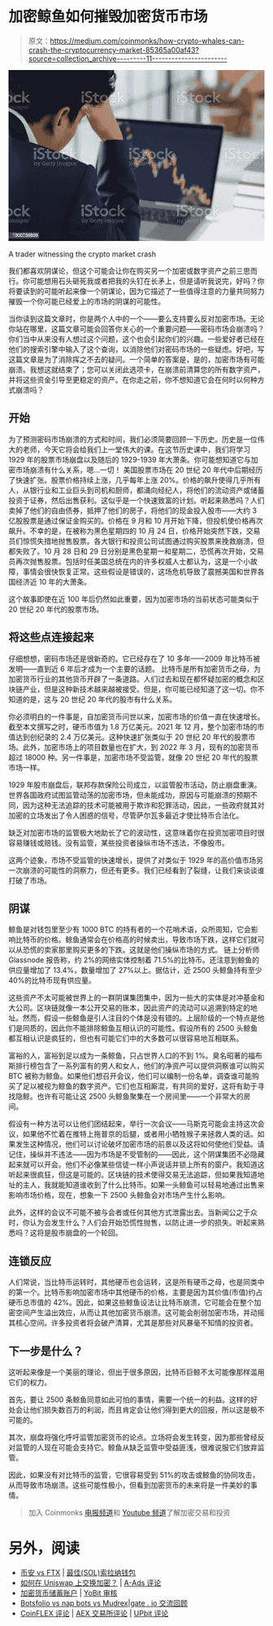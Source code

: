 # 加密鲸鱼如何摧毁加密货币市场

> 原文：<https://medium.com/coinmonks/how-crypto-whales-can-crash-the-cryptocurrency-market-85365a00af43?source=collection_archive---------11----------------------->

![](img/c72a22d04d76fc92100dfd63a4e78ef6.png)

A trader witnessing the crypto market crash

我们都喜欢阴谋论，但这个可能会让你在购买另一个加密或数字资产之前三思而行。你可能想用石头砸死我或者把我的头钉在长矛上，但是请听我说完，好吗？你将要读到的可能听起来像一个阴谋论，因为它描述了一些值得注意的力量共同努力摧毁一个你可能已经爱上的市场的阴谋的可能性。

当你读到这篇文章时，你是两个人中的一个——要么支持要么反对加密市场。无论你站在哪里，这篇文章可能会回答你关心的一个重要问题——密码市场会崩溃吗？你们当中从来没有人想过这个问题，这个也会引起你们的兴趣。一些爱好者已经在他们的搜索引擎中输入了这个查询，以消除他们对密码市场的一些疑虑。好吧，写这篇文章是为了消除挥之不去的疑问。一个简单的答案是，是的，加密市场有可能崩溃。我想这就结束了；您可以关闭此选项卡，在崩溃前清算您的所有数字资产，并将这些资金引导至更稳定的资产。在你走之前，你不想知道它会在何时以何种方式崩溃吗？

## 开始

为了预测密码市场崩溃的方式和时间，我们必须简要回顾一下历史。历史是一位伟大的老师，今天它将会给我们上一堂伟大的课。在这节历史课中，我们将学习 1929 年的股票市场崩盘以及随后的 1929-1939 年大萧条。你可能想知道它与加密市场崩溃有什么关系，嗯…一切！
美国股票市场在 20 世纪 20 年代中后期经历了快速扩张。股票价格持续上涨，几乎每年上涨 20%。价格的飙升使得几乎所有人，从银行业和工业巨头到司机和厨师，都涌向经纪人，将他们的流动资产或储蓄投资于证券，然后出售获利。这似乎是一个快速致富的计划。听起来熟悉吗？人们卖掉了他们的自由债券，抵押了他们的房子，将他们的现金投入股市——大约 3 亿股股票是通过保证金购买的。价格在 9 月和 10 月开始下降，但投机使价格再次飙升。不幸的是，在被称为黑色星期四的 10 月 24 日，价格开始突然下跌，交易员们惊慌失措地抛售股票。各大银行和投资公司试图通过购买股票来挽救崩溃，但都失败了。10 月 28 日和 29 日分别是黑色星期一和星期二，恐慌再次开始，交易员再次抛售股票。包括时任美国总统在内的许多权威人士都认为，这是一个小故障，事情会很快恢复正常。这些假设是错误的，这场危机导致了震撼美国和世界各国经济近 10 年的大萧条。

这个故事即使在近 100 年后仍然如此重要，因为加密市场的当前状态可能类似于 20 世纪 20 年代的股票市场。

## 将这些点连接起来

仔细想想，密码市场还是很新奇的。它已经存在了 10 多年——2009 年比特币被发明——直到近 6 年后才成为一个主要的话题。
比特币是所有加密货币之母，为加密货币行业的其他货币开辟了一条道路。人们过去和现在都怀疑加密的概念和区块链产业，但是这种新技术越来越被接受。但是，你可能已经知道了这一切。你不知道的是，这与 20 世纪 20 年代的股市有什么关系。

你必须明白的一件事是，自加密货币问世以来，加密市场的价值一直在快速增长。截至本文撰写之时，硬币市值为 1.8 万亿美元。2021 年 12 月，整个加密市场的市值达到创纪录的 2.4 万亿美元。这种快速扩张类似于 20 世纪 20 年代的股票市场。此外，加密市场上的项目数量也在扩大，到 2022 年 3 月，现有的加密货币超过 18000 种。另一件事是，加密市场不受监管，就像 20 世纪 20 年代的股票市场一样。

1929 年股市崩盘后，联邦存款保险公司成立，以监管股市活动，防止崩盘重演。世界各国政府试图监管动荡的加密市场，但未能成功，原因与可能崩溃的预期不同，因为这种无法追踪的技术可能被用于欺诈和犯罪活动，因此，一些政府就其对加密的立场发出了令人困惑的信号，尽管萨尔瓦多最近才使比特币合法化。

缺乏对加密市场的监管极大地助长了它的波动性，这意味着你在投资加密项目时很容易赚钱或赔钱。没有监管，某些投资者操纵市场不违法，不像股市。

这两个迹象，市场不受监管的快速增长，提供了对类似于 1929 年的高价值市场另一次崩溃的可能性的洞察力，但还有更多。我们已经看到了裂缝，让我们来谈谈谁打破了市场。

## 阴谋

鲸鱼是对钱包里至少有 1000 BTC 的持有者的一个花哨术语，众所周知，它会影响比特币的价格。鲸鱼通常会在价格高的时候卖出，导致市场下跌，这样它们就可以从恐慌的卖家那里购买更多的下跌。这就是他们操纵市场的方式。
链上分析师 Glassnode 报告称，约 2%的网络实体控制着 71.5%的比特币。还注意到鲸鱼的供应量增加了 13.4%，数量增加了 27%以上。据估计，近 2500 头鲸鱼持有至少 40%的比特币现有供应量。

这些资产不太可能被世界上的一群阴谋集团集中，因为一些大的实体是对冲基金和大公司。区块链就像一本公开交易的账本，因此资产的流动可以追溯到特定的地址。然而，假设一些鲸鱼是引人注目的个体是没有错的。上层阶级的一个特点是他们是同质的，因此你不能排除鲸鱼互相认识的可能性。假设所有的 2500 头鲸鱼都互相认识是疯狂的，但也有可能它们中的大多数可以很容易地互相联系。

富裕的人，富裕到足以成为一条鲸鱼，只占世界人口的不到 1%。臭名昭著的福布斯排行榜包含了一系列富有的男人和女人，他们的净资产可以提供洞察谁可以购买 BTC 被称为鲸鱼。如果他们想召开会议，他们可以编制一份名单，调查谁可能购买了足以被视为鲸鱼的数字资产。它们也互相厮混，有共同的爱好，这将有助于寻找隐鲸。也许有可能让这 2500 头鲸鱼聚集在一个房间里——一个非常大的房间。

假设有一种方法可以让他们团结起来，举行一次会议——马斯克可能会主持这次会议，如果他不忙着在推特上拖普京的后腿，或者用小牺牲猴子来拯救人类的话。如果发生这种情况，他们可以讨论破坏加密市场的前景以及这将如何使他们受益。请记住，操纵并不违法——因为市场是不受管制的——因此，这个阴谋集团不必隐藏起来就可以开会。他们不必像某些信徒一样小声说话并锁上所有的窗户。我知道这听起来很疯狂，但这是可能的。区块链的技术使得交易无法追踪，但如果我知道地址的主人，我就能知道谁收到了什么比特币。如果一头鲸鱼可以轻易地通过出售来影响市场价格，现在，想象一下 2500 头鲸鱼会对市场产生什么影响。

此外，这样的会议不可能不被与会者或任何其他方式泄露出去。当新闻公之于众时，你认为会发生什么？人们会开始恐慌性抛售，以防止进一步的损失。听起来熟悉吗？这将是股市崩盘的一个轮回。

## 连锁反应

人们常说，当比特币运转时，其他硬币也会运转，这是所有硬币之母，也是同类中的第一个。比特币影响加密市场中其他硬币的价格，主要是因为其价值(市值)约占硬币总市值的 42%。因此，如果这些鲸鱼设法让比特币崩溃，它可能会在整个加密空间产生溢出效应，从而让其他加密货币崩溃。这可能会削弱加密市场，并动摇其核心空间。许多投资者将会破产清算，尤其是那些对风暴毫不知情的投资者。

## 下一步是什么？

这听起来像是一个美丽的理论，但出于很多原因，比特币巨鲸不太可能像那样滥用它们的权力。

首先，要让 2500 条鲸鱼同意如此可怕的事情，需要一个统一的利益。这样的好处会让他们损失数百万的利润，而且肯定会让他们得到更大的回报，所以这是极不可能的。

其次，崩盘将强化呼吁监管加密货币的论点。立场将会发生转变，因为那些曾经反对监管的人现在可能会支持它。鲸鱼从缺乏监管中受益匪浅，很难说服它们放弃监管。

因此，如果没有对比特币的监管，它很容易受到 51%的攻击或鲸鱼的协同攻击，从而导致市场崩溃。这些可能性极小，但看到加密货币的未来将是一件美妙的事情。

> 加入 Coinmonks [电报频道](https://t.me/coincodecap)和 [Youtube 频道](https://www.youtube.com/c/coinmonks/videos)了解加密交易和投资

# 另外，阅读

*   [币安 vs FTX](https://coincodecap.com/binance-vs-ftx) | [最佳(SOL)索拉纳钱包](https://coincodecap.com/solana-wallets)
*   [如何在 Uniswap 上交换加密？](https://coincodecap.com/swap-crypto-on-uniswap) | [A-Ads 评论](https://coincodecap.com/a-ads-review)
*   [加密货币储蓄账户](/coinmonks/cryptocurrency-savings-accounts-be3bc0feffbf) | [YoBit 审核](/coinmonks/yobit-review-175464162c62)
*   [Botsfolio vs nap bots vs Mudrex](/coinmonks/botsfolio-vs-napbots-vs-mudrex-c81344970c02)|[gate . io 交流回顾](/coinmonks/gate-io-exchange-review-61bf87b7078f)
*   [CoinFLEX 评论](https://coincodecap.com/coinflex-review) | [AEX 交易所评论](https://coincodecap.com/aex-exchange-review) | [UPbit 评论](https://coincodecap.com/upbit-review)